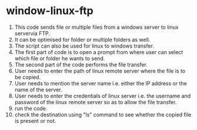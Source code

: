# window-linux-ftp
1) This code sends file or multiple files from a windows server to linux servervia FTP.
2) It can be optimised for folder or multiple folders as well.
3) The script can also be used for linux to windows transfer.
4) The first part of code is to open a prompt from where user can select which file or folder he wants to send.
5) The second part of the code performs the file transfer.
6) User needs to enter the path of linux remote server where the file is to be copied.
7) User needs to mention the server name i.e. either the IP address or the name of the server.
8) User needs to enter the credentials of linux server i.e. the username and password of the linux remote server so as to allow the file transfer.
9) run the code.
10) check the destination using "ls" command to see whether the copied file is present or not.
